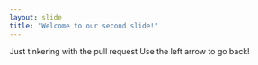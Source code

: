 ```yaml
---
layout: slide
title: "Welcome to our second slide!"
---
```

Just tinkering with the pull request
Use the left arrow to go back!
